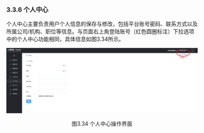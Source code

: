 ### 3.3.6 个人中心

​	个人中心主要负责用户个人信息的保存与修改，包括平台账号密码、联系方式以及所属公司/机构、职位等信息。与页面右上角登陆账号（红色圆圈标注）下拉选项中的个人中心功能相同，具体信息如图3.34所示。

![图3.34 个人中心操作界面](../image0227/%E4%B8%AA%E4%BA%BA%E4%B8%AD%E5%BF%83%E6%93%8D%E4%BD%9C%E7%95%8C%E9%9D%A2.png)

<center>图3.34 个人中心操作界面</center>

